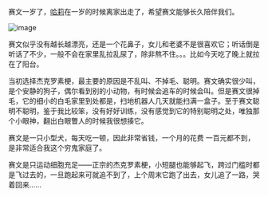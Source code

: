 赛文一岁了，[哈莉](https://ji.cshu.cn/post/ha-li-cheng-chang-ji-7--sa-shou-mei.html)在一岁的时候离家出走了，希望赛文能够长久陪伴我们。

![image](https://github.com/jdzj/ji/assets/2352309/da88b957-f749-4938-ac31-cfc9f02f492b)


 

赛文似乎没有越长越漂亮，还是一个花鼻子，女儿和老婆不是很喜欢它；听话倒是听话了不少，一般不会在家里乱拉乱尿了，除非熬不住。。。比如今天吃了晚上就拉在了阳台。

 

当初选择杰克罗素梗，最主要的原因是不乱叫、不掉毛、聪明。赛文确实很少叫，是个安静的狗子，偶尔看到别的小动物，有时候会追车的时候会叫。但是赛文很掉毛，它的细小的白毛家里到处都是，扫地机器人几天就能扫满一盒子。至于赛文聪明不聪明，鉴于我比较笨，没有好好训练，没有感觉到它的特别聪明之处，唯独那个小眼神，翻出白眼瞥人的时候我很想揍它。

 

赛文是一只小型犬，每天吃一顿，因此非常省钱，一个月的花费 一百元都不到，是非常适合我这个穷鬼家庭了。

 

赛文是只运动细胞充足——正宗的杰克罗素梗，小短腿也能够起飞，跨过门槛时都是飞过去的，一旦跑起来可就追不到了，上个周末它跑了出去，女儿追了一路，哭着回来……
<!-- ##{"timestamp":1709730390}## -->
